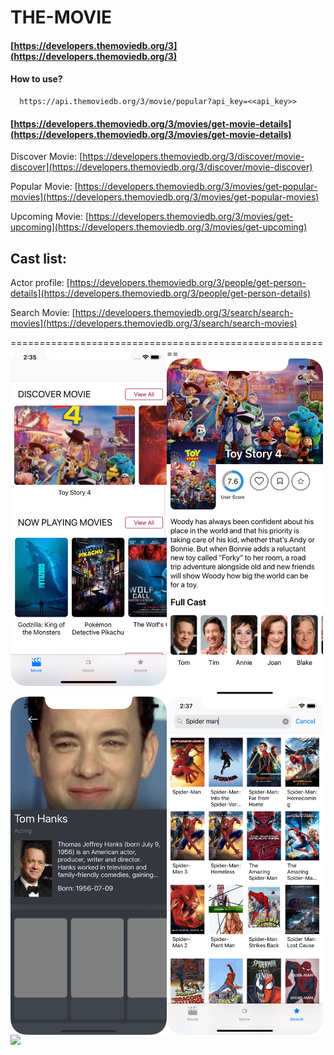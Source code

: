 # THE-MOVIE

#### [https://developers.themoviedb.org/3](https://developers.themoviedb.org/3)

#### How to use?

```text
  https://api.themoviedb.org/3/movie/popular?api_key=<<api_key>>
```

#### [https://developers.themoviedb.org/3/movies/get-movie-details](https://developers.themoviedb.org/3/movies/get-movie-details)

Discover Movie: [https://developers.themoviedb.org/3/discover/movie-discover](https://developers.themoviedb.org/3/discover/movie-discover)

Popular Movie: [https://developers.themoviedb.org/3/movies/get-popular-movies](https://developers.themoviedb.org/3/movies/get-popular-movies)

Upcoming Movie: [https://developers.themoviedb.org/3/movies/get-upcoming](https://developers.themoviedb.org/3/movies/get-upcoming)

## Cast list:

Actor profile: [https://developers.themoviedb.org/3/people/get-person-details](https://developers.themoviedb.org/3/people/get-person-details)

Search Movie: [https://developers.themoviedb.org/3/search/search-movies](https://developers.themoviedb.org/3/search/search-movies)



========================================================
<img align="left" src="image/1.png" width="250px"/> 
<img align="left" src="image/2.png" width="250px"/> 
<img align="left" src="image/3.png" width="250"/> 
<img align="left" src="image/4.png" width="250px"/> 
<img align="left" src="image/5.png" width="250px"/>


